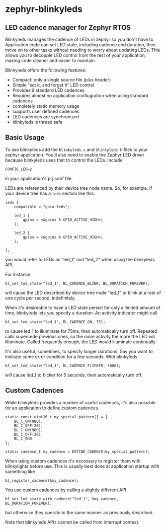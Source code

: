 # zephyr-blinkyleds

## LED cadence manager for Zephyr RTOS

Blinkyleds manages the cadence of LEDs in zephyr so you don't have to. Application code
can set LED state, including cadence and duration, then move on to other tasks without
needing to worry about updating LEDs. This allows you to decouple LED control from the
rest of your application, making code cleaner and easier to maintain.


Blinkyleds offers the following features:

- Compact: only a single source file (plus header)
- Simple "set it, and forget it" LED control
- Provides 9 standard LED cadences
- Requires almost no application confiugration when using standard cadences
- completely static memory usage
- supports user defined cadences
- LED cadences are synchronized
- blinkyleds is thread safe

## Basic Usage

To use blinkyleds add the `blinkyleds.c` and `blinkyleds.h` files to your
zephyr application. You'll also need to enable the Zephyr LED driver
because blinkyleds uses that to control the LEDs. Include

`CONFIG_LED=y`

in your application's prj.conf file.

LEDs are referenced by their device tree node name. So, for example, if your device tree
has a `leds` section like this:

```
leds {
    compatible = "gpio-leds";

    led_1 {
        gpios = <&gpioa 5 GPIO_ACTIVE_HIGH>;
    };

    led_2 {
        gpios = <&gpioa 6 GPIO_ACTIVE_HIGH>;
    };

};

```

you would refer to LEDs as "led_1" and "led_2" when using the blinkyleds API.

For instance,

`bl_set_led_state("led_1", BL_CADENCE_BLINK, BL_DURATION_FOREVER);` 

will cause the LED described by device tree node "led_1" to blink at a rate of one
cycle per second, indefinitely.

When it's desireable to have a LED state persist for only a limited amount of time,
blinkyleds lets you specify a duration. An activity indicator 
might call

`bl_set_led_state("led_1", BL_CADENCE_ON, 75);`

to cause led_1 to illuminate for 75ms, then automatically turn off. Repeated calls supercede previous ones, so
the more activity the more the LED will illuminate. Called frequently enough, the LED would illuminate
continually.

It's also useful, sometimes, to specify longer durations. Say you want to indicate some
error condition for a few seconds. With blinkyleds

`bl_set_led_state("led_1", BL_CADENCE_FLICKER, 5000);`

will cause led_1 to flicker for 5 seconds, then automatically turn off.

## Custom Cadences

While blinkyleds provides a number of useful cadences, it's also possible for an
application to define custom cadences.

```
static const uint16_t my_special_pattern[] = {
    BL_C_ON(980), 
    BL_C_OFF(20), 
    BL_C_ON(980), 
    BL_C_OFF(20), 
    BL_C_END
};

static cadence_t my_cadence = DEFINE_CADENCE(my_special_pattern);
```

When using custom cadences it's necessary to register them with blinkylights 
before use. This is usually best done at application startup with something like

`bl_register_cadence(&my_cadence);`

You use custom cadences by calling a slightly different API

`bl_set_led_state_with_cadence("led_1", &my_cadence, BL_DURATION_FOREVER);`

but otherwise they operate in the same manner as previously described.

Note that blinkyleds APIs cannot be called from interrupt context.

